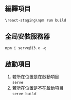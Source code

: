 ## 編譯項目
`\react-staging\npm run build`
	
## 全局安裝服務器
`npm i serve@13.x -g`
	
## 啟動項目
1. 若所在位置是在啟動項目  
	`serve`
2. 若所在位置是不在啟動項目  
	`serve build`
